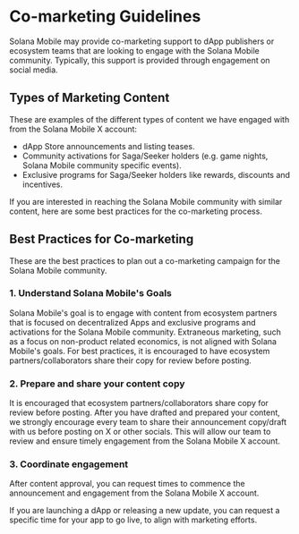 # Co-marketing Guidelines

Solana Mobile may provide co-marketing support to dApp publishers or ecosystem teams that are looking to engage with the Solana Mobile community. Typically, this support is provided through engagement on social media.

## Types of Marketing Content

These are examples of the different types of content we have engaged with from the Solana Mobile X account:

- dApp Store announcements and listing teases.
- Community activations for Saga/Seeker holders (e.g. game nights, Solana Mobile community specific events).
- Exclusive programs for Saga/Seeker holders like rewards, discounts and incentives.

If you are interested in reaching the Solana Mobile community with similar content, here are some best practices for the co-marketing process.

## Best Practices for Co-marketing

These are the best practices to plan out a co-marketing campaign for the Solana Mobile community.

### 1. Understand Solana Mobile's Goals

Solana Mobile's goal is to engage with content from ecosystem partners that is focused on decentralized Apps and exclusive programs and activations for the Solana Mobile community. Extraneous marketing, such as a focus on non-product related economics, is not aligned with Solana Mobile's goals. For best practices, it is encouraged to have ecosystem partners/collaborators share their copy for review before posting.

### 2. Prepare and share your content copy

It is encouraged that ecosystem partners/collaborators share copy for review before posting.
After you have drafted and prepared your content, we strongly encourage every team to share their announcement copy/draft with us before posting on X or other socials. This will allow our team to review and ensure timely engagement from the Solana Mobile X account.

### 3. Coordinate engagement

After content approval, you can request times to commence the announcement and engagement from the Solana Mobile X account. 

If you are launching a dApp or releasing a new update, you can request a specific time for your app to go live, to align with marketing efforts.

